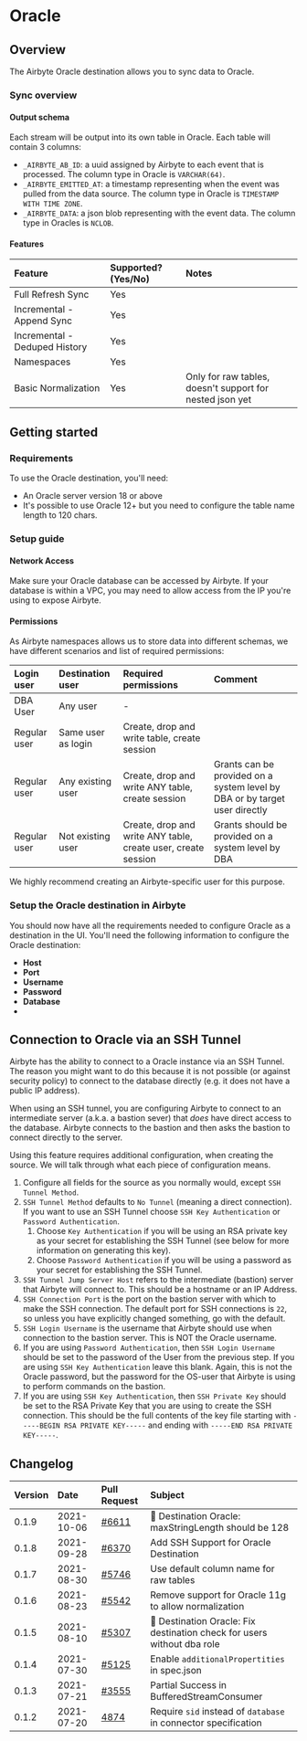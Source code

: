 # Oracle

## Overview

The Airbyte Oracle destination allows you to sync data to Oracle.

### Sync overview

#### Output schema

Each stream will be output into its own table in Oracle. Each table will contain 3 columns:

* `_AIRBYTE_AB_ID`: a uuid assigned by Airbyte to each event that is processed. The column type in Oracle is `VARCHAR(64)`.
* `_AIRBYTE_EMITTED_AT`: a timestamp representing when the event was pulled from the data source. The column type in Oracle is `TIMESTAMP WITH TIME ZONE`.
* `_AIRBYTE_DATA`: a json blob representing with the event data. The column type in Oracles is `NCLOB`.

#### Features

| Feature | Supported?\(Yes/No\) | Notes |
| :--- | :--- | :--- |
| Full Refresh Sync | Yes |  |
| Incremental - Append Sync | Yes |  |
| Incremental - Deduped History | Yes |  |
| Namespaces | Yes |  |
| Basic Normalization | Yes | Only for raw tables, doesn't support for nested json yet |


## Getting started

### Requirements

To use the Oracle destination, you'll need:

* An Oracle server version 18 or above
* It's possible to use Oracle 12+ but you need to configure the table name length to 120 chars.

### Setup guide

#### Network Access

Make sure your Oracle database can be accessed by Airbyte. If your database is within a VPC, you may need to allow access from the IP you're using to expose Airbyte.

#### **Permissions**

As Airbyte namespaces allows us to store data into different schemas, we have different scenarios and list of required permissions:

| Login user | Destination user | Required permissions | Comment |
| :--- | :--- | :--- | :--- |
| DBA User | Any user | - | |
| Regular user | Same user as login | Create, drop and write table, create session | |
| Regular user | Any existing user | Create, drop and write ANY table, create session | Grants can be provided on a system level by DBA or by target user directly |
| Regular user | Not existing user | Create, drop and write ANY table, create user, create session | Grants should be provided on a system level by DBA | 

We highly recommend creating an Airbyte-specific user for this purpose.

### Setup the Oracle destination in Airbyte

You should now have all the requirements needed to configure Oracle as a destination in the UI. You'll need the following information to configure the Oracle destination:

* **Host**
* **Port**
* **Username**
* **Password**
* **Database**
* 
## Connection to Oracle via an SSH Tunnel

Airbyte has the ability to connect to a Oracle instance via an SSH Tunnel. The reason you might want to do this because it is not possible (or against security policy) to connect to the database directly (e.g. it does not have a public IP address).

When using an SSH tunnel, you are configuring Airbyte to connect to an intermediate server (a.k.a. a bastion sever) that _does_ have direct access to the database. Airbyte connects to the bastion and then asks the bastion to connect directly to the server.

Using this feature requires additional configuration, when creating the source. We will talk through what each piece of configuration means.
1. Configure all fields for the source as you normally would, except `SSH Tunnel Method`.
2. `SSH Tunnel Method` defaults to `No Tunnel` (meaning a direct connection). If you want to use an SSH Tunnel choose `SSH Key Authentication` or `Password Authentication`.
    1. Choose `Key Authentication` if you will be using an RSA private key as your secret for establishing the SSH Tunnel (see below for more information on generating this key).
    2. Choose `Password Authentication` if you will be using a password as your secret for establishing the SSH Tunnel.
3. `SSH Tunnel Jump Server Host` refers to the intermediate (bastion) server that Airbyte will connect to. This should be a hostname or an IP Address.
4. `SSH Connection Port` is the port on the bastion server with which to make the SSH connection. The default port for SSH connections is `22`, so unless you have explicitly changed something, go with the default.
5. `SSH Login Username` is the username that Airbyte should use when connection to the bastion server. This is NOT the Oracle username.
6. If you are using `Password Authentication`, then `SSH Login Username` should be set to the password of the User from the previous step. If you are using `SSH Key Authentication` leave this blank. Again, this is not the Oracle password, but the password for the OS-user that Airbyte is using to perform commands on the bastion.
7. If you are using `SSH Key Authentication`, then `SSH Private Key` should be set to the RSA Private Key that you are using to create the SSH connection. This should be the full contents of the key file starting with `-----BEGIN RSA PRIVATE KEY-----` and ending with `-----END RSA PRIVATE KEY-----`.

## Changelog
| Version | Date | Pull Request | Subject |
| :--- | :---  | :--- | :--- |
| 0.1.9 | 2021-10-06 | [#6611](https://github.com/airbytehq/airbyte/pull/6611)| 🐛 Destination Oracle: maxStringLength should be 128|
| 0.1.8 | 2021-09-28 | [#6370](https://github.com/airbytehq/airbyte/pull/6370)| Add SSH Support for Oracle Destination |
| 0.1.7 | 2021-08-30 | [#5746](https://github.com/airbytehq/airbyte/pull/5746) | Use default column name for raw tables |
| 0.1.6 | 2021-08-23 | [#5542](https://github.com/airbytehq/airbyte/pull/5542) | Remove support for Oracle 11g to allow normalization |
| 0.1.5 | 2021-08-10 | [#5307](https://github.com/airbytehq/airbyte/pull/5307) | 🐛 Destination Oracle: Fix destination check for users without dba role |
| 0.1.4 | 2021-07-30 | [#5125](https://github.com/airbytehq/airbyte/pull/5125) | Enable `additionalPropertities` in spec.json |
| 0.1.3 | 2021-07-21 | [#3555](https://github.com/airbytehq/airbyte/pull/3555) | Partial Success in BufferedStreamConsumer |
| 0.1.2 | 2021-07-20 | [4874](https://github.com/airbytehq/airbyte/pull/4874) | Require `sid` instead of `database` in connector specification |
